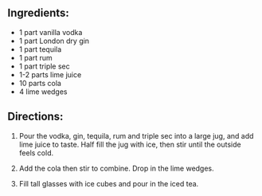 Ingredients:
---

- 1 part vanilla vodka
- 1 part London dry gin
- 1 part tequila
- 1 part rum
- 1 part triple sec
- 1-2 parts lime juice
- 10 parts cola
- 4 lime wedges


Directions:
---

1. Pour the vodka, gin, tequila, rum and triple sec into a large jug, and add lime juice to taste. Half fill the jug with ice, then stir until the outside feels cold.

2. Add the cola then stir to combine. Drop in the lime wedges.  

3. Fill tall glasses with ice cubes and pour in the iced tea. 